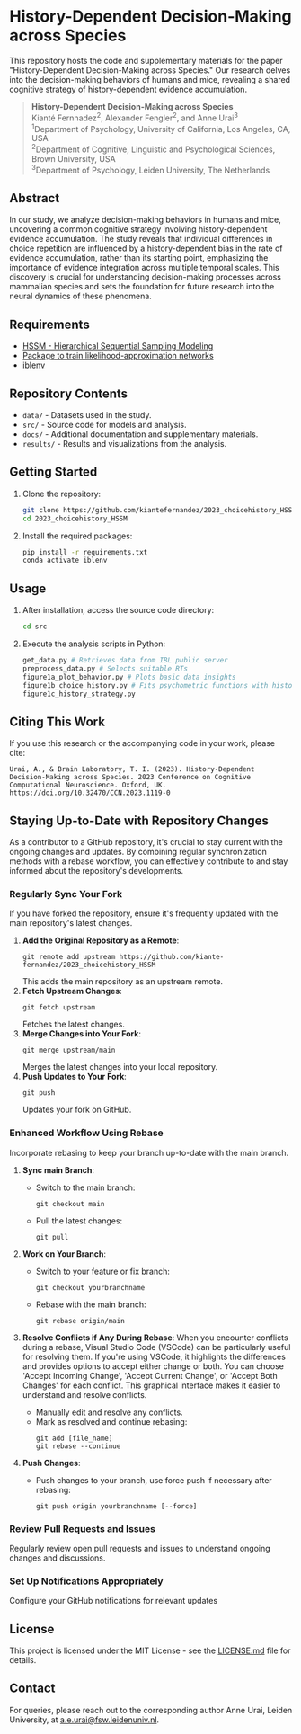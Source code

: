 # History-Dependent Decision-Making across Species

This repository hosts the code and supplementary materials for the paper "History-Dependent Decision-Making across Species." Our research delves into the decision-making behaviors of humans and mice, revealing a shared cognitive strategy of history-dependent evidence accumulation.

> **History-Dependent Decision-Making across Species**  
> Kianté Fernnadez<sup>2</sup>, Alexander Fengler<sup>2</sup>, and Anne Urai<sup>3</sup>  
> <sup>1</sup>Department of Psychology, University of California, Los Angeles, CA, USA  
> <sup>2</sup>Department of Cognitive, Linguistic and Psychological Sciences, Brown University, USA  
> <sup>3</sup>Department of Psychology, Leiden University, The Netherlands 

## Abstract
In our study, we analyze decision-making behaviors in humans and mice, uncovering a common cognitive strategy involving history-dependent evidence accumulation. The study reveals that individual differences in choice repetition are influenced by a history-dependent bias in the rate of evidence accumulation, rather than its starting point, emphasizing the importance of evidence integration across multiple temporal scales. This discovery is crucial for understanding decision-making processes across mammalian species and sets the foundation for future research into the neural dynamics of these phenomena.

## Requirements

- [HSSM - Hierarchical Sequential Sampling Modeling](https://github.com/lnccbrown/HSSM)
- [Package to train likelihood-approximation networks](https://github.com/AlexanderFengler/LANfactory)
- [iblenv](https://github.com/int-brain-lab/iblenv)

## Repository Contents
- `data/` - Datasets used in the study.
- `src/` - Source code for models and analysis.
- `docs/` - Additional documentation and supplementary materials.
- `results/` - Results and visualizations from the analysis.

## Getting Started

1. Clone the repository:
   ```bash
   git clone https://github.com/kiantefernandez/2023_choicehistory_HSSM.git
   cd 2023_choicehistory_HSSM
   ```

2. Install the required packages:
   ```bash
   pip install -r requirements.txt
   conda activate iblenv
   ```

## Usage

1. After installation, access the source code directory:
   ```bash
   cd src
   ```

2. Execute the analysis scripts in Python:
   ```python
   get_data.py # Retrieves data from IBL public server
   preprocess_data.py # Selects suitable RTs
   figure1a_plot_behavior.py # Plots basic data insights
   figure1b_choice_history.py # Fits psychometric functions with history terms
   figure1c_history_strategy.py
   ```

## Citing This Work
If you use this research or the accompanying code in your work, please cite:
```
Urai, A., & Brain Laboratory, T. I. (2023). History-Dependent Decision-Making across Species. 2023 Conference on Cognitive Computational Neuroscience. Oxford, UK. https://doi.org/10.32470/CCN.2023.1119-0
```
## Staying Up-to-Date with Repository Changes

As a contributor to a GitHub repository, it's crucial to stay current with the ongoing changes and updates. By combining regular synchronization methods with a rebase workflow, you can effectively contribute to and stay informed about the repository's developments.

### Regularly Sync Your Fork
If you have forked the repository, ensure it's frequently updated with the main repository's latest changes.
1. **Add the Original Repository as a Remote**:
   ```
   git remote add upstream https://github.com/kiante-fernandez/2023_choicehistory_HSSM
   ```
   This adds the main repository as an upstream remote.
2. **Fetch Upstream Changes**:
   ```
   git fetch upstream
   ```
   Fetches the latest changes.
3. **Merge Changes into Your Fork**:
   ```
   git merge upstream/main
   ```
   Merges the latest changes into your local repository.
4. **Push Updates to Your Fork**:
   ```
   git push
   ```
   Updates your fork on GitHub.

### Enhanced Workflow Using Rebase
Incorporate rebasing to keep your branch up-to-date with the main branch.

1. **Sync main Branch**:
   - Switch to the main branch:
     ```
     git checkout main
     ```
   - Pull the latest changes:
     ```
     git pull
     ```

2. **Work on Your Branch**:
   - Switch to your feature or fix branch:
     ```
     git checkout yourbranchname
     ```
   - Rebase with the main branch:
     ```
     git rebase origin/main
     ```

3. **Resolve Conflicts if Any During Rebase**:
   When you encounter conflicts during a rebase, Visual Studio Code (VSCode) can be particularly useful for resolving them. If you're using VSCode, it highlights the differences and provides options to accept either change or both. You can choose 'Accept Incoming Change', 'Accept Current Change', or 'Accept Both Changes' for each conflict. This graphical interface makes it easier to understand and resolve conflicts.
   
   - Manually edit and resolve any conflicts.
   - Mark as resolved and continue rebasing:
     ```
     git add [file_name]
     git rebase --continue
     ```

4. **Push Changes**:
   - Push changes to your branch, use force push if necessary after rebasing:
     ```
     git push origin yourbranchname [--force]
     ```

### Review Pull Requests and Issues
Regularly review open pull requests and issues to understand ongoing changes and discussions.

### Set Up Notifications Appropriately
Configure your GitHub notifications for relevant updates


## License
This project is licensed under the MIT License - see the [LICENSE.md](https://github.com/kiante-fernandez/2023_choicehistory_HSSM/blob/main/LICENSE) file for details.

## Contact
For queries, please reach out to the corresponding author Anne Urai, Leiden University, at a.e.urai@fsw.leidenuniv.nl.

